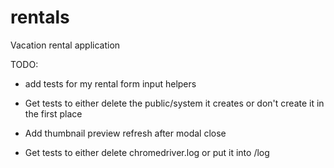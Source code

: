 rentals
=======

Vacation rental application


TODO:

* add tests for my rental form input helpers
* Get tests to either delete the public/system it creates or don't create it in the first place

* Add thumbnail preview refresh after modal close

* Get tests to either delete chromedriver.log or put it into /log
